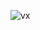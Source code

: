 ![vx](https://github.com/user-attachments/assets/6a0b5a50-318f-4dfd-918c-1a4f1f9090fc)
<!-- there was no other way to make text in pre colorful than by using a image trust me i tried</3 -->
⠀⠀⠀⠀⠀⠀⠀
